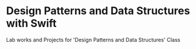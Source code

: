 # Design Patterns and Data Structures with Swift
Lab works and Projects for 'Design Patterns and Data Structures' Class
